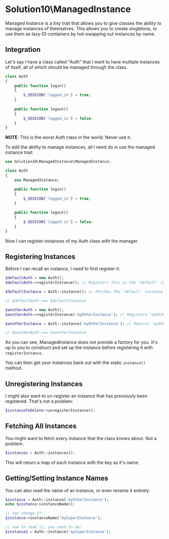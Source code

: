 # Solution10\ManagedInstance

Managed Instance is a tiny trait that allows you to give classes the ability to
manage instances of themselves. This allows you to create singletons, or use them
as lazy-DI containers by hot-swapping out instances by name.

## Integration

Let's say I have a class called "Auth" that I want to have multiple instances of itself,
all of which should be managed through the class.

```php
class Auth
{
    public function login()
    {
        $_SESSION['logged_in'] = true;    
    }
    
    public function logout()
    {
        $_SESSION['logged_in'] = false;
    }
}
```

**NOTE**: This is the worst Auth class in the world. Never use it.

To add the ability to manage instances, all I need do is use the managed instance trait:

```php
use Solution10\ManagedInstance\ManagedInstance;

class Auth
{
    use ManagedInstance;

    public function login()
    {
        $_SESSION['logged_in'] = true;    
    }
    
    public function logout()
    {
        $_SESSION['logged_in'] = false;
    }
}
```

Now I can register instances of my Auth class with the manager.

## Registering Instances

Before I can recall an instance, I need to first register it:

```php
$defaultAuth = new Auth();
$defaultAuth->registerInstance(); // Registers this as the 'default' instance

$defaultInstance = Auth::instance(); // Fetches the 'default' instance.

// $defaultAuth === $defaultInstance

$anotherAuth = new Auth();
$anotherAuth->registerInstance('myOtherInstance'); // Registers 'myOtherInstance'

$anotherInstance = Auth::instance('myOtherInstance'); // Returns 'myOtherInstance' instance.

// $anotherAuth === $anotherInstance
```

As you can see, ManagedInstance does not provide a factory for you. It's up to you to construct and set
up the instance before registering it with `registerInstance`.

You can then get your instances back out with the static `instance()` method.

## Unregistering Instances

I might also want to un-register an instance that has previously been registered. That's not a problem:

```php
$instanceToDelete->unregisterInstance();
```

## Fetching All Instances

You might want to fetch every instance that the class knows about. Not a problem.

```php
$instances = Auth::instances();
```

This will return a map of each instance with the key as it's name.

## Getting/Setting Instance Names

You can also read the name of an instance, or even rename it entirely:

```php
$instance = Auth::instance('myOtherInstance');
echo $instance->instanceName();

// now change it:
$instance->instanceName('mySuperInstance');

// now to read it, you need to do:
$instance2 = Auth::instance('mySuperInstance');
```

